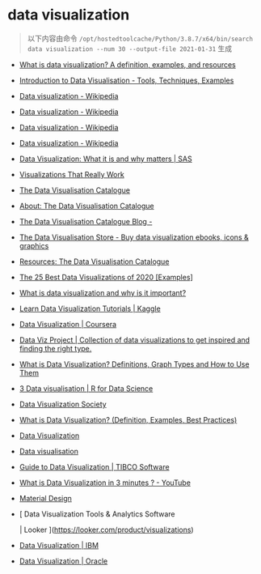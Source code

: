 
data visualization
==================


> 以下内容由命令 `/opt/hostedtoolcache/Python/3.8.7/x64/bin/search data visualization --num 30 --output-file 2021-01-31` 生成

- [What is data visualization? A definition, examples, and resources](https://www.tableau.com/learn/articles/data-visualization)
- [Introduction to Data Visualisation - Tools, Techniques, Examples](https://www.mygreatlearning.com/blog/introduction-to-data-visualisation-why-is-it-important/)
- [Data visualization - Wikipedia](https://en.wikipedia.org/wiki/Data_visualization)
- [Data visualization - Wikipedia](https://en.wikipedia.org/wiki/Data_visualization#Visual_perception_and_data_visualization)
- [Data visualization - Wikipedia](https://en.wikipedia.org/wiki/Data_visualization#History_of_data_visualization)
- [Data visualization - Wikipedia](https://en.wikipedia.org/wiki/Data_visualization#Examples_of_diagrams_used_for_data_visualization)
- [Data Visualization: What it is and why matters | SAS](https://www.sas.com/en_us/insights/big-data/data-visualization.html)
- [Visualizations That Really Work](https://hbr.org/2016/06/visualizations-that-really-work)
- [The Data Visualisation Catalogue](https://datavizcatalogue.com/)
- [About: The Data Visualisation Catalogue](https://datavizcatalogue.com/about.html)
- [The Data Visualisation Catalogue Blog -](https://datavizcatalogue.com/blog)
- [The Data Visualisation Store - Buy data visualization ebooks, icons & graphics](https://datavizcatalogue.com/store)
- [Resources: The Data Visualisation Catalogue](https://datavizcatalogue.com/resources.html)
- [The 25 Best Data Visualizations of 2020 [Examples]](https://visme.co/blog/best-data-visualizations/)
- [What is data visualization and why is it important?](https://searchbusinessanalytics.techtarget.com/definition/data-visualization)
- [Learn Data Visualization Tutorials | Kaggle](https://www.kaggle.com/learn/data-visualization)
- [Data Visualization | Coursera](https://www.coursera.org/learn/datavisualization)
- [Data Viz Project | Collection of data visualizations to get inspired and finding the right type.](https://datavizproject.com/)
- [What is Data Visualization? Definitions, Graph Types and How to Use Them](https://www.klipfolio.com/resources/articles/what-is-data-visualization)
- [3 Data visualisation | R for Data Science](https://r4ds.had.co.nz/data-visualisation.html)
- [Data Visualization Society](https://www.datavisualizationsociety.com/)
- [What is Data Visualization? (Definition, Examples, Best Practices)](https://venngage.com/blog/data-visualization/)
- [Data Visualization](https://socviz.co/)
- [Data visualisation](https://www.mapbox.com/use-cases/data-visualization)
- [Guide to Data Visualization | TIBCO Software](https://www.tibco.com/reference-center/guide-to-data-visualization)
- [What is Data Visualization in 3 minutes ? - YouTube](https://www.youtube.com/watch?v=VyhLRJVoIrI)
- [
   Material Design
  ](https://material.io/design/communication/data-visualization.html)
- [
        Data Visualization Tools & Analytics Software
        
        
     | Looker
    ](https://looker.com/product/visualizations)
- [Data Visualization  | IBM](https://www.ibm.com/analytics/data-visualization)
- [Data Visualization | Oracle](https://www.oracle.com/business-analytics/data-visualization/)
